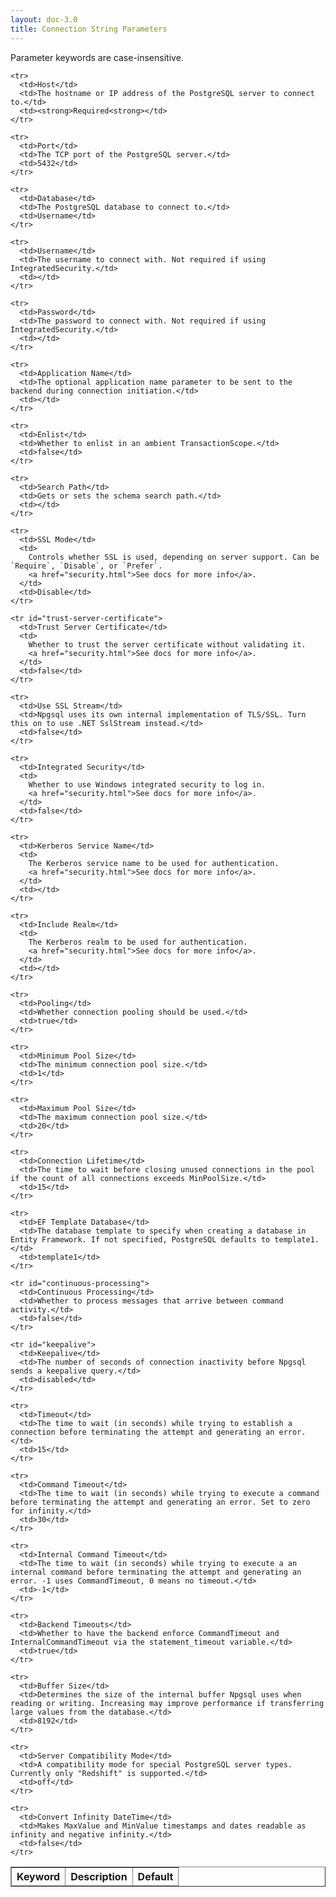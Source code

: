 ```yaml
---
layout: doc-3.0
title: Connection String Parameters
---
```


Parameter keywords are case-insensitive.

<table border="1">
  <thead>
    <tr>
      <th>Keyword</th>
      <th>Description</th>
      <th>Default</th>
    </tr>
  </thead>

  <tbody>

    <tr>
      <td>Host</td>
      <td>The hostname or IP address of the PostgreSQL server to connect to.</td>
      <td><strong>Required<strong></td>
    </tr>

    <tr>
      <td>Port</td>
      <td>The TCP port of the PostgreSQL server.</td>
      <td>5432</td>
    </tr>

    <tr>
      <td>Database</td>
      <td>The PostgreSQL database to connect to.</td>
      <td>Username</td>
    </tr>

    <tr>
      <td>Username</td>
      <td>The username to connect with. Not required if using IntegratedSecurity.</td>
      <td></td>
    </tr>

    <tr>
      <td>Password</td>
      <td>The password to connect with. Not required if using IntegratedSecurity.</td>
      <td></td>
    </tr>

    <tr>
      <td>Application Name</td>
      <td>The optional application name parameter to be sent to the backend during connection initiation.</td>
      <td></td>
    </tr>

    <tr>
      <td>Enlist</td>
      <td>Whether to enlist in an ambient TransactionScope.</td>
      <td>false</td>
    </tr>

    <tr>
      <td>Search Path</td>
      <td>Gets or sets the schema search path.</td>
      <td></td>
    </tr>

    <tr>
      <td>SSL Mode</td>
      <td>
        Controls whether SSL is used, depending on server support. Can be `Require`, `Disable`, or `Prefer`.
        <a href="security.html">See docs for more info</a>.
      </td>
      <td>Disable</td>
    </tr>

    <tr id="trust-server-certificate">
      <td>Trust Server Certificate</td>
      <td>
        Whether to trust the server certificate without validating it.
        <a href="security.html">See docs for more info</a>.
      </td>
      <td>false</td>
    </tr>

    <tr>
      <td>Use SSL Stream</td>
      <td>Npgsql uses its own internal implementation of TLS/SSL. Turn this on to use .NET SslStream instead.</td>
      <td>false</td>
    </tr>

    <tr>
      <td>Integrated Security</td>
      <td>
        Whether to use Windows integrated security to log in.
        <a href="security.html">See docs for more info</a>.
      </td>
      <td>false</td>
    </tr>

    <tr>
      <td>Kerberos Service Name</td>
      <td>
        The Kerberos service name to be used for authentication.
        <a href="security.html">See docs for more info</a>.
      </td>
      <td></td>
    </tr>

    <tr>
      <td>Include Realm</td>
      <td>
        The Kerberos realm to be used for authentication.
        <a href="security.html">See docs for more info</a>.
      </td>
      <td></td>
    </tr>

    <tr>
      <td>Pooling</td>
      <td>Whether connection pooling should be used.</td>
      <td>true</td>
    </tr>

    <tr>
      <td>Minimum Pool Size</td>
      <td>The minimum connection pool size.</td>
      <td>1</td>
    </tr>

    <tr>
      <td>Maximum Pool Size</td>
      <td>The maximum connection pool size.</td>
      <td>20</td>
    </tr>

    <tr>
      <td>Connection Lifetime</td>
      <td>The time to wait before closing unused connections in the pool if the count of all connections exceeds MinPoolSize.</td>
      <td>15</td>
    </tr>

    <tr>
      <td>EF Template Database</td>
      <td>The database template to specify when creating a database in Entity Framework. If not specified, PostgreSQL defaults to template1.</td>
      <td>template1</td>
    </tr>

    <tr id="continuous-processing">
      <td>Continuous Processing</td>
      <td>Whether to process messages that arrive between command activity.</td>
      <td>false</td>
    </tr>

    <tr id="keepalive">
      <td>Keepalive</td>
      <td>The number of seconds of connection inactivity before Npgsql sends a keepalive query.</td>
      <td>disabled</td>
    </tr>

    <tr>
      <td>Timeout</td>
      <td>The time to wait (in seconds) while trying to establish a connection before terminating the attempt and generating an error.</td>
      <td>15</td>
    </tr>

    <tr>
      <td>Command Timeout</td>
      <td>The time to wait (in seconds) while trying to execute a command before terminating the attempt and generating an error. Set to zero for infinity.</td>
      <td>30</td>
    </tr>

    <tr>
      <td>Internal Command Timeout</td>
      <td>The time to wait (in seconds) while trying to execute a an internal command before terminating the attempt and generating an error. -1 uses CommandTimeout, 0 means no timeout.</td>
      <td>-1</td>
    </tr>

    <tr>
      <td>Backend Timeouts</td>
      <td>Whether to have the backend enforce CommandTimeout and InternalCommandTimeout via the statement_timeout variable.</td>
      <td>true</td>
    </tr>

    <tr>
      <td>Buffer Size</td>
      <td>Determines the size of the internal buffer Npgsql uses when reading or writing. Increasing may improve performance if transferring large values from the database.</td>
      <td>8192</td>
    </tr>

    <tr>
      <td>Server Compatibility Mode</td>
      <td>A compatibility mode for special PostgreSQL server types. Currently only "Redshift" is supported.</td>
      <td>off</td>
    </tr>

    <tr>
      <td>Convert Infinity DateTime</td>
      <td>Makes MaxValue and MinValue timestamps and dates readable as infinity and negative infinity.</td>
      <td>false</td>
    </tr>

  </tbody>

<table>

